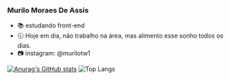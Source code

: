 ### Murilo Moraes De Assis

- 📚 estudando front-end 
- 🕥 Hoje em dia, não trabalho na área, mas alimento esse sonho todos os dias.
- 📷 instagram: @murilotw1

[![Anurag's GitHub stats](https://github-readme-stats.vercel.app/api?username=murilotw123)](https://github.com/murilotw123/github-readme-stats) ![Top Langs](https://github-readme-stats.vercel.app/api/top-langs/?username=murilotw123&hide_progress=true)

